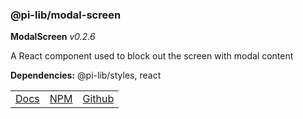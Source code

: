 ### @pi-lib/modal-screen

**ModalScreen** _v0.2.6_

A React component used to block out the screen with modal content

**Dependencies:** @pi-lib/styles, react

<table>
  <tbody>
    <tr>
      <td><a href="https://pi.lance-taylor.com/?path=/story/layout-modalscreen" target="_blank">Docs</a></td>
      <td><a href="https://www.npmjs.com/package/@pi-lib/modal-screen" target="_blank">NPM</a></td>
      <td><a href="https://github.com/lancerael/pi/tree/main/src/src/components/atoms/ModalScreen" target="_blank">Github</a></td>
    </tr>
  </tbody>
</table>

